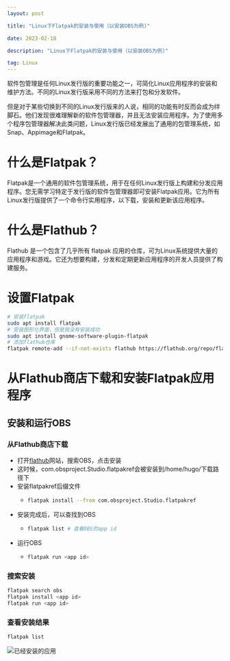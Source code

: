 ```yaml
---
layout: post

title: "Linux下Flatpak的安装与使用（以安装OBS为例)"

date: 2023-02-18

description: "Linux下Flatpak的安装与使用（以安装OBS为例)"

tag: Linux
---
```

软件包管理是任何Linux发行版的重要功能之一，可简化Linux应用程序的安装和维护方法。不同的Linux发行版采用不同的方法来打包和分发软件。

但是对于某些切换到不同的Linux发行版来的人说，相同的功能有时反而会成为绊脚石。他们发现很难理解新的软件包管理器，并且无法安装应用程序。为了使用多个程序包管理器解决此类问题，Linux发行版已经发展出了通用的包管理系统，如Snap、Appimage和Flatpak。

# 什么是Flatpak？

Flatpak是一个通用的软件包管理系统，用于在任何Linux发行版上构建和分发应用程序。您无需学习特定于发行版的软件包管理器即可安装Flatpak应用。它为所有Linux发行版提供了一个命令行实用程序，以下载，安装和更新该应用程序。

# 什么是Flathub？

Flathub 是一个包含了几乎所有 flatpak 应用的仓库，可为Linux系统提供大量的应用程序和游戏。它还为想要构建，分发和定期更新应用程序的开发人员提供了构建服务。

# 设置Flatpak

```bash
# 安装flatpak
sudo apt install flatpak
# 安装图形化界面，但是我没有安装成功
sudo apt install gnome-software-plugin-flatpak
# 添加flathub仓库
flatpak remote-add --if-not-exists flathub https://flathub.org/repo/flathub.flatpakrepo
```

# 从Flathub商店下载和安装Flatpak应用程序

## 安装和运行OBS

### 从Flathub商店下载

* 打开[flathub](https://flathub.org/home)网站，搜索OBS，点击安装
* 这时候，com.obsproject.Studio.flatpakref会被安装到/home/hugo/下载路径下
* 安装flatpakref后缀文件
  * ```bash
    flatpak install --from com.obsproject.Studio.flatpakref
    ```
* 安装完成后，可以查找到OBS
  * ```bash
    flatpak list # 查看OBS的app id
    ```
* 运行OBS
  * ```bash
    flatpak run <app id>
    ```

### 搜索安装

```bash
flatpak search obs
flatpak install <app id>
flatpak run <app id>
```

### 查看安装结果

```bash
flatpak list
```

![已经安装的应用](https://cdn.jsdelivr.net/gh/ChanJeunlam/PicgoBed/blogs/pictures/20230218164328.png)
